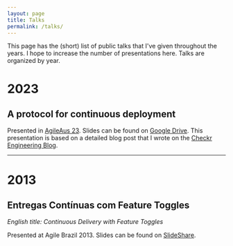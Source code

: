 ```yaml
---
layout: page
title: Talks
permalink: /talks/
---
```


This page has the (short) list of public talks that I've given throughout the years. I hope to increase the number of presentations here. Talks are organized by year.


# 2023

## A protocol for continuous deployment
Presented in <a href="https://agileaustralia.com.au/2023/" target="blank">AgileAus 23</a>. Slides can be found on <a href="https://docs.google.com/presentation/d/1wYMVSR52bFHsozp29FLzKh6XweQgpIKq_VC3v-ZufF0/edit#slide=id.p" target="blank">Google Drive</a>. This presentation is based on a detailed blog post that I wrote on the <a href="https://medium.com/checkr/from-legacy-to-continuous-deployment-1d25f0317e8c" target="blank">Checkr Engineering Blog</a>.

---
# 2013

## Entregas Contínuas com Feature Toggles

_English title: Continuous Delivery with Feature Toggles_

Presented at Agile Brazil 2013. Slides can be found on <a href="https://www.slideshare.net/solon_aguiar/ab-ft-airdrop" target="blank">SlideShare</a>.

